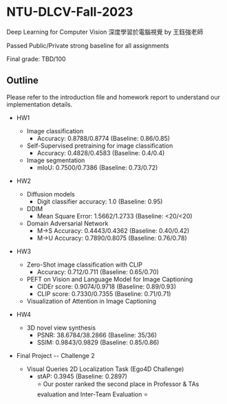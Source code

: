 # NTU-DLCV-Fall-2023

Deep Learning for Computer Vision 深度學習於電腦視覺 by 王鈺強老師

Passed Public/Private strong baseline for all assignments 

Final grade: TBD/100


## Outline

Please refer to the introduction file and homework report to understand our implementation details.

- HW1
  - Image classification 
    - Accuracy: 0.8788/0.8774 (Baseline: 0.86/0.85)
  - Self-Supervised pretraining for image classification 
    - Accuracy: 0.4828/0.4583 (Baseline: 0.4/0.4)   
  - Image segmentation 
    - mIoU: 0.7500/0.7386 (Baseline: 0.73/0.72)

- HW2
  - Diffusion models 
    - Digit classifier accuracy: 1.0 (Baseline: 0.95)
  - DDIM 
    - Mean Square Error: 1.5662/1.2733 (Baseline: <20/<20)
  - Domain Adversarial Network 
    - M→S Accuracy: 0.4443/0.4362 (Baseline: 0.40/0.42)
    - M→U Accuracy: 0.7890/0.8075 (Baseline: 0.76/0.78)
  
- HW3
  - Zero-Shot image classification with CLIP
    - Accuracy: 0.712/0.711 (Baseline: 0.65/0.70)
  - PEFT on Vision and Language Model for Image Captioning 
    - CIDEr score: 0.9074/0.9718 (Baseline: 0.89/0.93)
    - CLIP score: 0.7330/0.7355 (Baseline: 0.71/0.71)
  - Visualization of Attention in Image Captioning

- HW4
  - 3D novel view synthesis 
    - PSNR: 38.6784/38.2866 (Baseline: 35/36)
    - SSIM: 0.9843/0.9829 (Baseline: 0.85/0.86)

- Final Project -- Challenge 2
  - Visual Queries 2D Localization Task (Ego4D Challenge)
    - stAP: 0.3945 (Baseline: 0.2897) <br>
⭐ Our poster ranked the second place in Professor & TAs evaluation and Inter-Team Evaluation ⭐